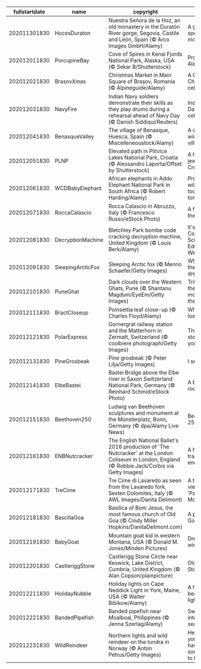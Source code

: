 |fullstartdate|name|copyright|title|image|
|--|--|--|--|--|
202011301830|HocesDuraton|Nuestra Señora de la Hoz, an old monastery in the Duratón River gorge, Segovia, Castile and León, Spain (© Arco Images GmbH/Alamy)|A gorge-ous spot for a monastery|![](/en-IN/2020/12/202011301830HocesDuraton.jpg)|
202012011830|PorcupineBay|Cove of Spires in Kenai Fjords National Park, Alaska, USA (© Sekar B/Shutterstock)|Protecting Alaska|![](/en-IN/2020/12/202012011830PorcupineBay.jpg)|
202012021830|BrasovXmas|Christmas Market in Main Square of Braşov, Romania (© Alpineguide/Alamy)|A Carpathian Christmas celebration|![](/en-IN/2020/12/202012021830BrasovXmas.jpg)|
202012031830|NavyFire|Indian Navy soldiers demonstrate their skills as they play drums during a rehearsal ahead of Navy Day (© Danish Siddiqui/Reuters)|Indian Navy Day celebrations|![](/en-IN/2020/12/202012031830NavyFire.jpg)|
202012041830|BenasqueValley|The village of Benasque, Huesca, Spain (© Miscelleneoustock/Alamy)|A cozy winter village|![](/en-IN/2020/12/202012041830BenasqueValley.jpg)|
202012051830|PLNP|Elevated path in Plitvice Lakes National Park, Croatia (© Alessandro Laporta/Offset by Shutterstock)|A hidden jewel in Croatia|![](/en-IN/2020/12/202012051830PLNP.jpg)|
202012061830|WCDBabyElephant|African elephants in Addo Elephant National Park in South Africa (© Robert Harding/Alamy)|Protecting wildlife today and tomorrow|![](/en-IN/2020/12/202012061830WCDBabyElephant.jpg)|
202012071830|RoccaCalascio|Rocca Calascio in Abruzzo, Italy (© Francesco Russo/eStock Photo)|A fortress in the sky|![](/en-IN/2020/12/202012071830RoccaCalascio.jpg)|
202012081830|DecryptionMachine|Bletchley Park bombe code cracking decryption machine, United Kingdom (© Louis Berk/Alamy)|It's Computer Science Education Week|![](/en-IN/2020/12/202012081830DecryptionMachine.jpg)|
202012091830|SleepingArcticFox|Sleeping Arctic fox (© Menno Schaefer/Getty Images)|What does the fox dream?|![](/en-IN/2020/12/202012091830SleepingArcticFox.jpg)|
202012101830|PuneGhat|Dark clouds over the Western Ghats, Pune (© Shantanu Magdum/EyeEm/Getty Images)|Tribute to the mountains of the world|![](/en-IN/2020/12/202012101830PuneGhat.jpg)|
202012111830|BractCloseup|Poinsettia leaf close-up (© Charles Floyd/Alamy)|What are we looking at?|![](/en-IN/2020/12/202012111830BractCloseup.jpg)|
202012121830|PolarExpress|Gornergrat railway station and the Matterhorn in Zermatt, Switzerland (© coolbiere photograph/Getty Images)|The view will stop you in your tracks|![](/en-IN/2020/12/202012121830PolarExpress.jpg)|
202012131830|PineGrosbeak|Pine grosbeak (© Peter Lilja/Getty Images)|I see one!|![](/en-IN/2020/12/202012131830PineGrosbeak.jpg)|
202012141830|ElbeBastei|Bastei Bridge above the Elbe river in Saxon Switzerland National Park, Germany (© Reinhard Schmid/eStock Photo)|A bridge that rocks|![](/en-IN/2020/12/202012141830ElbeBastei.jpg)|
202012151830|Beethoven250|Ludwig van Beethoven sculptures and monument at the Münsterplatz, Bonn, Germany (© dpa/Alamy Live News)|Beethoven's 250th|![](/en-IN/2020/12/202012151830Beethoven250.jpg)|
202012161830|ENBNutcracker|The English National Ballet's 2016 production of 'The Nutcracker' at the London Coliseum in London, England (© Robbie Jack/Corbis via Getty Images)|A holiday tradition endures|![](/en-IN/2020/12/202012161830ENBNutcracker.jpg)|
202012171830|TreCime|Tre Cime di Lavaredo as seen from the Lavaredo fork, Sexten Dolomites, Italy (© AWL Images/Danita Delimont)|A towering view of the 'Pale Mountains'|![](/en-IN/2020/12/202012171830TreCime.jpg)|
202012181830|BascillaGoa|Basilica of Bom Jesus, the most famous church of Old Goa (© Cindy Miller Hopkins/DanitaDelimont.com)|A piece of Goan history|![](/en-IN/2020/12/202012181830BascillaGoa.jpg)|
202012191830|BabyGoat|Mountain goat kid in western Montana, USA (© Donald M. Jones/Minden Pictures)|Dressed for winter fun|![](/en-IN/2020/12/202012191830BabyGoat.jpg)|
202012201830|CastleriggStone|Castlerigg Stone Circle near Keswick, Lake District, Cumbria, United Kingdom (© Alan Copson/plainpicture)|Older than Stonehenge?|![](/en-IN/2020/12/202012201830CastleriggStone.jpg)|
202012211830|HolidayNubble|Holiday lights on Cape Neddick Light in York, Maine, USA (© Walter Bibikow/Alamy)|A holiday beacon of light|![](/en-IN/2020/12/202012211830HolidayNubble.jpg)|
202012221830|BandedPipefish|Banded pipefish near Moalboal, Philippines (© Jenna Szerlag/Alamy)|Swimming into the season|![](/en-IN/2020/12/202012221830BandedPipefish.jpg)|
202012231830|WildReindeer|Northern lights and wild reindeer on the tundra in Norway (© Anton Petrus/Getty Images)|Hey, don't you guys have somewhere to be?|![](/en-IN/2020/12/202012231830WildReindeer.jpg)|
